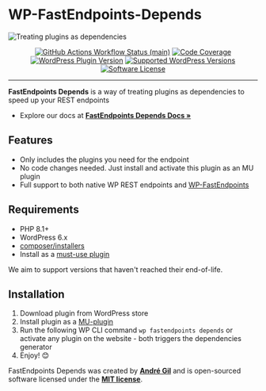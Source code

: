 # WP-FastEndpoints-Depends

<img src="https://raw.githubusercontent.com/matapatos/wp-fastendpoints-depends/main/docs/images/wp-fastendpoints-depends-wallpaper.png" alt="Treating plugins as dependencies">
<p align="center">
    <a href="https://github.com/matapatos/wp-fastendpoints-depends/actions"><img alt="GitHub Actions Workflow Status (main)" src="https://img.shields.io/github/actions/workflow/status/matapatos/wp-fastendpoints-depends/tests.yml"></a>
    <a href="https://codecov.io/gh/matapatos/wp-fastendpoints-depends" ><img alt="Code Coverage" src="https://codecov.io/gh/matapatos/wp-fastendpoints-depends/graph/badge.svg?token=8N7N9NMGLG"/></a>
    <a href="https://en-gb.wordpress.org/plugins/fastendpoints-depends/"><img alt="WordPress Plugin Version" src="https://img.shields.io/wordpress/plugin/v/fastendpoints-depends"></a>
    <a href="https://packagist.org/packages/matapatos/wp-fastendpoints"><img alt="Supported WordPress Versions" src="https://img.shields.io/badge/6.x-versions?logo=wordpress&label=versions"></a>
    <a href="https://opensource.org/licenses/MIT"><img alt="Software License" src="https://img.shields.io/badge/MIT?label=MIT"></a>
</p>

------
**FastEndpoints Depends** is a way of treating plugins as dependencies to speed up your REST endpoints

- Explore our docs at **[FastEndpoints Depends Docs »](https://matapatos.github.io/wp-fastendpoints/advanced-user-guide/plugins-as-dependencies/)**

## Features

- Only includes the plugins you need for the endpoint
- No code changes needed. Just install and activate this plugin as an MU plugin
- Full support to both native WP REST endpoints and [WP-FastEndpoints](https://github.com/matapatos/wp-fastendpoints)

## Requirements

- PHP 8.1+
- WordPress 6.x
- [composer/installers](https://packagist.org/packages/composer/installers)
- Install as a [must-use plugin](https://developer.wordpress.org/advanced-administration/plugins/mu-plugins/)

We aim to support versions that haven't reached their end-of-life.

## Installation

1. Download plugin from WordPress store
2. Install plugin as a [MU-plugin](https://developer.wordpress.org/advanced-administration/plugins/mu-plugins/)
3. Run the following WP CLI command `wp fastendpoints depends` or activate any plugin on the website - both triggers the dependencies generator
4. Enjoy! 😊

FastEndpoints Depends was created by **[André Gil](https://www.linkedin.com/in/andre-gil/)** and is open-sourced software licensed under the **[MIT license](https://opensource.org/licenses/MIT)**.
